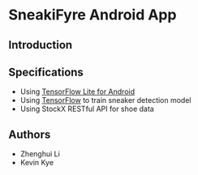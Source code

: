 # SneakiFyre Android App

## Introduction

## Specifications

- Using [TensorFlow Lite for Android](https://github.com/tensorflow/tensorflow/tree/master/tensorflow/contrib/lite/java/demo)
- Using [TensorFlow](https://github.com/tensorflow/tensorflow) to train sneaker detection model
- Using StockX RESTful API for shoe data

## Authors
- Zhenghui Li
- Kevin Kye
